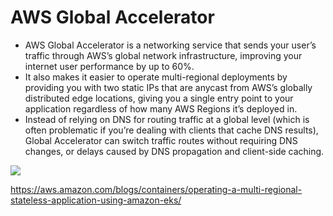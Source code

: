  # AWS Global Accelerator

 * AWS Global Accelerator is a networking service that sends your user’s traffic through AWS’s global network infrastructure, improving your internet user performance by up to 60%. 
 * It also makes it easier to operate multi-regional deployments by providing you with two static IPs that are anycast from AWS’s globally distributed edge locations, giving you a single entry point to your application regardless of how many AWS Regions it’s deployed in. 
 * Instead of relying on DNS for routing traffic at a global level (which is often problematic if you’re dealing with clients that cache DNS results), Global Accelerator can switch traffic routes without requiring DNS changes, or delays caused by DNS propagation and client-side caching.

 ![](https://d2908q01vomqb2.cloudfront.net/fe2ef495a1152561572949784c16bf23abb28057/2020/12/05/image-10.jpg)

 https://aws.amazon.com/blogs/containers/operating-a-multi-regional-stateless-application-using-amazon-eks/